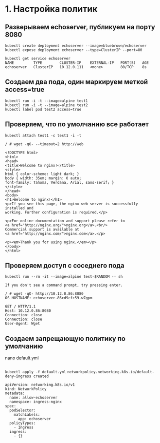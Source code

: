# 1. Настройка политик

## Разверываем echoserver, публикуем на порту 8080  

```
kubectl create deployment echoserver --image=bluebrown/echoserver
kubectl expose deployment echoserver --type=ClusterIP --port=80
```

```
kubectl get service echoserver
NAME         TYPE        CLUSTER-IP    EXTERNAL-IP   PORT(S)   AGE
echoserver   ClusterIP   10.12.0.111   <none>        80/TCP    8s

```

## Создаем два пода, один маркируем меткой access=true

```
kubectl run -i -t --image=alpine test1 
kubectl run -i -t --image=alpine test2 
kubectl label pod test2 access=true
```

## Проверяем, что по умолчанию все работает

`kubectl attach test1 -c test1 -i -t`


`/ # wget -qO- --timeout=2 http://web`

```
<!DOCTYPE html>
<html>
<head>
<title>Welcome to nginx!</title>
<style>
html { color-scheme: light dark; }
body { width: 35em; margin: 0 auto;
font-family: Tahoma, Verdana, Arial, sans-serif; }
</style>
</head>
<body>
<h1>Welcome to nginx!</h1>
<p>If you see this page, the nginx web server is successfully installed and
working. Further configuration is required.</p>

<p>For online documentation and support please refer to
<a href="http://nginx.org/">nginx.org</a>.<br/>
Commercial support is available at
<a href="http://nginx.com/">nginx.com</a>.</p>

<p><em>Thank you for using nginx.</em></p>
</body>
</html>
```




## Проверяем доступ с соседнего пода

`kubectl run --rm -it --image=alpine test-$RANDOM -- sh`

```
If you don't see a command prompt, try pressing enter.

/ # wget -qO- http://10.12.0.86:8080
OS HOSTNAME: echoserver-86cd9cfc59-w7gpm

GET / HTTP/1.1
Host: 10.12.0.86:8080
Connection: close
Connection: close
User-Agent: Wget
```

## Создаем запрещающую политику по умолчанию

nano default.yml

```

```


`kubectl apply -f default.yml`
`networkpolicy.networking.k8s.io/default-deny-ingress created`








```
apiVersion: networking.k8s.io/v1
kind: NetworkPolicy
metadata:
  name: allow-echoserver
  namespace: ingress-nginx
spec:
  podSelector: 
    matchLabels:
      app: echoserver
  policyTypes:
    - Ingress
  ingress: 
    - {}
 ``` 






















